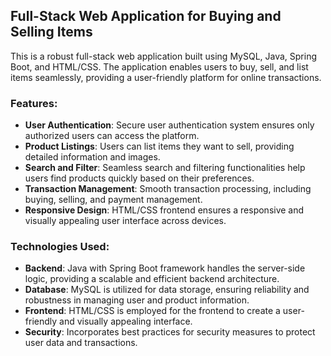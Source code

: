 ## Full-Stack Web Application for Buying and Selling Items

This is a robust full-stack web application built using MySQL, Java, Spring Boot, and HTML/CSS. The application enables users to buy, sell, and list items seamlessly, providing a user-friendly platform for online transactions.

### Features:
- **User Authentication**: Secure user authentication system ensures only authorized users can access the platform.
- **Product Listings**: Users can list items they want to sell, providing detailed information and images.
- **Search and Filter**: Seamless search and filtering functionalities help users find products quickly based on their preferences.
- **Transaction Management**: Smooth transaction processing, including buying, selling, and payment management.
- **Responsive Design**: HTML/CSS frontend ensures a responsive and visually appealing user interface across devices.

### Technologies Used:
- **Backend**: Java with Spring Boot framework handles the server-side logic, providing a scalable and efficient backend architecture.
- **Database**: MySQL is utilized for data storage, ensuring reliability and robustness in managing user and product information.
- **Frontend**: HTML/CSS is employed for the frontend to create a user-friendly and visually appealing interface.
- **Security**: Incorporates best practices for security measures to protect user data and transactions.

